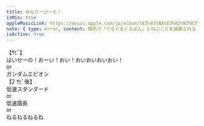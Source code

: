 ```yaml
---
title: おんりーびーと！
isMix: true
appleMusicLink: https://music.apple.com/jp/album/%E3%81%8A%E3%82%93%E3%82%8A%E3%83%BC%E3%81%B3%E3%83%BC%E3%81%A8/1718410868?&i=1718410971
note: { type: error, content: 随所で「ぐるぐるぐるぽん」と叫ぶことを強要される }
isActive: true
---
```


【ｻﾋﾞ】<br />
はいせーの！おーい！おい！おいおいおいおい！<br />
or<br />
ガンダムエピオン<br />
【2 ｻﾋﾞ後】<br />
低速スタンダード<br />
or<br />
低速園長<br />
or<br />
ねるねるねるね
<br />
